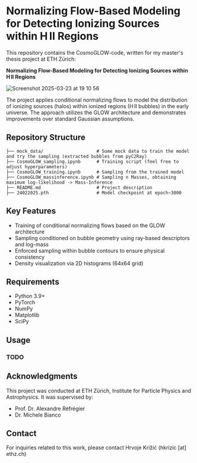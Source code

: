 # Normalizing Flow-Based Modeling for Detecting Ionizing Sources within H II Regions

This repository contains the CosmoGLOW-code, written for my master's thesis project at ETH Zürich:

**Normalizing Flow-Based Modeling for Detecting Ionizing Sources within H II Regions**

![Screenshot 2025-03-23 at 19 10 56](https://github.com/user-attachments/assets/1d3df5f9-0e1d-4e50-850f-176f80b3d7e4)

The project applies conditional normalizing flows to model the distribution of ionizing sources (halos) within ionized regions (H II bubbles) in the early universe. The approach utilizes the GLOW architecture and demonstrates improvements over standard Gaussian assumptions.

## Repository Structure

```
├── mock_data/                    # Some mock data to train the model and try the sampling (extracted bubbles from pyC2Ray)
├── CosmoGLOW_sampling.ipynb      # Training script (feel free to adjust hyperparameters)
├── CosmoGLOW_training.ipynb      # Sampling from the trained model
├── CosmoGLOW_massinference.ipynb # Sampling n Masses, obtaining maximum log-likelihood -> Mass-Inference
├── README.md                     # Project description
├── 24022025.pth                  # Model checkpoint at epoch~3000
```

## Key Features

- Training of conditional normalizing flows based on the GLOW architecture
- Sampling conditioned on bubble geometry using ray-based descriptors and log-mass
- Enforced sampling within bubble contours to ensure physical consistency
- Density visualization via 2D histograms (64x64 grid)

## Requirements

- Python 3.9+
- PyTorch
- NumPy
- Matplotlib
- SciPy

## Usage
### TODO


## Acknowledgments

This project was conducted at ETH Zürich, Institute for Particle Physics and Astrophysics. It was supervised by:

- Prof. Dr. Alexandre Réfrégier
- Dr. Michele Bianco

## Contact

For inquiries related to this work, please contact Hrvoje Križić (hkrizic [at] ethz.ch)
